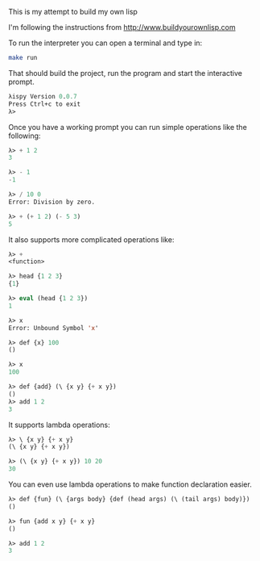 This is my attempt to build my own lisp

I'm following the instructions from http://www.buildyourownlisp.com

To run the interpreter you can open a terminal and type in: 

``` bash
make run
```
That should build the project, run the program and start the interactive prompt.

``` lisp
λispy Version 0.0.7
Press Ctrl+c to exit
λ> 
```

Once you have a working prompt you can run simple operations like the following: 

``` lisp 
λ> + 1 2
3

λ> - 1
-1

λ> / 10 0
Error: Division by zero.

λ> + (+ 1 2) (- 5 3)
5
```

It also supports more complicated operations like:

``` lisp
λ> +
<function>

λ> head {1 2 3}
{1}

λ> eval (head {1 2 3})
1

λ> x
Error: Unbound Symbol 'x'

λ> def {x} 100
()

λ> x
100

λ> def {add} (\ {x y} {+ x y})
()
λ> add 1 2
3
```

It supports lambda operations: 

``` lisp
λ> \ {x y} {+ x y}
(\ {x y} {+ x y})

λ> (\ {x y} {+ x y}) 10 20
30
```

You can even use lambda operations to make function declaration easier.

``` lisp
λ> def {fun} (\ {args body} {def (head args) (\ (tail args) body)})
()

λ> fun {add x y} {+ x y}
()

λ> add 1 2
3
```

